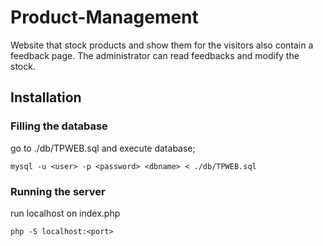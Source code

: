 # Product-Management
Website that stock products and show them for the visitors also contain a feedback page. The administrator can read feedbacks and modify the stock. 

## Installation

### Filling the database

go to ./db/TPWEB.sql and execute database;

```mysql -u <user> -p <password> <dbname> < ./db/TPWEB.sql```

### Running the server

run localhost on index.php

```php -S localhost:<port> ```
